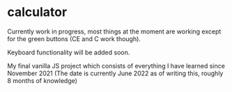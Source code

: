 # calculator

Currently work in progress, most things at the moment are working except for the green buttons (CE and C work though).

Keyboard functionality will be added soon.

My final vanilla JS project which consists of everything I have learned since November 2021 (The date is currently June 2022 as of writing this, roughly 8 months of knowledge)